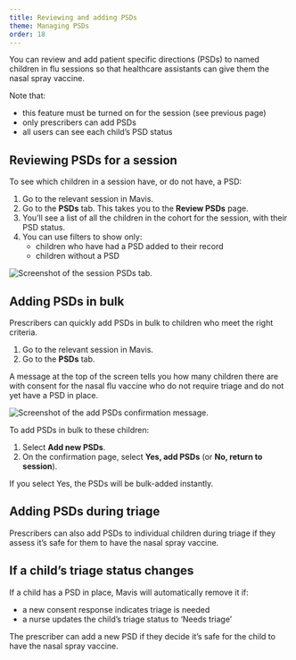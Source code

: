 ```yaml
---
title: Reviewing and adding PSDs
theme: Managing PSDs
order: 18
---
```


You can review and add patient specific directions (PSDs) to named children in flu sessions so that healthcare assistants can give them the nasal spray vaccine. 

Note that:
- this feature must be turned on for the session (see previous page)
- only prescribers can add PSDs
- all users can see each child’s PSD status


## Reviewing PSDs for a session

To see which children in a session have, or do not have, a PSD:

1. Go to the relevant session in Mavis.
2. Go to the **PSDs** tab. This takes you to the **Review PSDs** page. 
3. You’ll see a list of all the children in the cohort for the session, with their PSD status.
4. You can use filters to show only:
   - children who have had a PSD added to their record
   - children without a PSD

![Screenshot of the session PSDs tab.](/assets/images/session-psds.png)

## Adding PSDs in bulk

Prescribers can quickly add PSDs in bulk to children who meet the right criteria.

1. Go to the relevant session in Mavis.
2. Go to the **PSDs** tab.

A message at the top of the screen tells you how many children there are with consent for the nasal flu vaccine who do not require triage and do not yet have a PSD in place.

![Screenshot of the add PSDs confirmation message.](/assets/images/add-psd-confirmation.png)

To add PSDs in bulk to these children:

1. Select **Add new PSDs**.
2. On the confirmation page, select **Yes, add PSDs** (or **No, return to session**). 

If you select Yes, the PSDs will be bulk-added instantly. 

## Adding PSDs during triage

Prescribers can also add PSDs to individual children during triage if they assess it’s safe for them to have the nasal spray vaccine. 

## If a child’s triage status changes

If a child has a PSD in place, Mavis will automatically remove it if:
- a new consent response indicates triage is needed
- a nurse updates the child’s triage status to ‘Needs triage’

The prescriber can add a new PSD if they decide it’s safe for the child to have the nasal spray vaccine.
